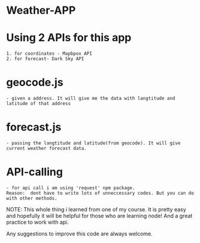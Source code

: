 # Weather-APP
# Using 2 APIs for this app
    1. for coordinates - Mapbpox API
    2. for forecast- Dark Sky API

# geocode.js 
    - given a address. It will give me the data with langtitude and latitude of that address
# forecast.js
    - passing the langtitude and latitude(from geocode). It will give current weather forecast data.

# API-calling
    - for api call i am using 'request' npm package. 
    Reason:  dont have to write lots of unneccessary codes. But you can do with other methods.

NOTE: This whole thing i learned from one of my course. It is pretty easy and hopefully it will be helpful for those who are learning node! And a great practice to work with api.

Any suggestions to improve this code are always welcome.
